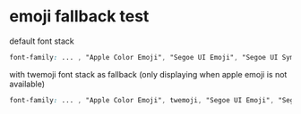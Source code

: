 # emoji fallback test

default font stack
```css
font-family: ... , "Apple Color Emoji", "Segoe UI Emoji", "Segoe UI Symbol";
```

with twemoji font stack as fallback (only displaying when apple emoji is not available)
```css
font-family: ... , "Apple Color Emoji", twemoji, "Segoe UI Emoji", "Segoe UI Symbol";
```
